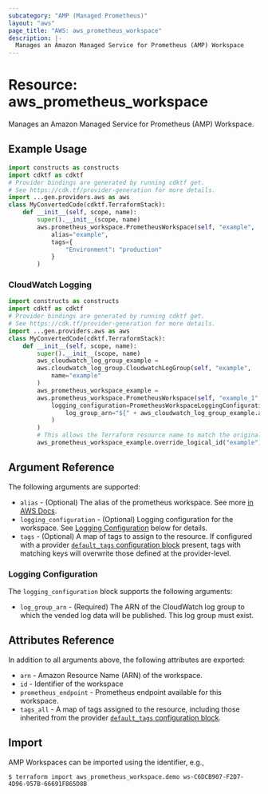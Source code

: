 ```yaml
---
subcategory: "AMP (Managed Prometheus)"
layout: "aws"
page_title: "AWS: aws_prometheus_workspace"
description: |-
  Manages an Amazon Managed Service for Prometheus (AMP) Workspace
---
```


# Resource: aws_prometheus_workspace

Manages an Amazon Managed Service for Prometheus (AMP) Workspace.

## Example Usage

```python
import constructs as constructs
import cdktf as cdktf
# Provider bindings are generated by running cdktf get.
# See https://cdk.tf/provider-generation for more details.
import ...gen.providers.aws as aws
class MyConvertedCode(cdktf.TerraformStack):
    def __init__(self, scope, name):
        super().__init__(scope, name)
        aws.prometheus_workspace.PrometheusWorkspace(self, "example",
            alias="example",
            tags={
                "Environment": "production"
            }
        )
```

### CloudWatch Logging

```python
import constructs as constructs
import cdktf as cdktf
# Provider bindings are generated by running cdktf get.
# See https://cdk.tf/provider-generation for more details.
import ...gen.providers.aws as aws
class MyConvertedCode(cdktf.TerraformStack):
    def __init__(self, scope, name):
        super().__init__(scope, name)
        aws_cloudwatch_log_group_example =
        aws.cloudwatch_log_group.CloudwatchLogGroup(self, "example",
            name="example"
        )
        aws_prometheus_workspace_example =
        aws.prometheus_workspace.PrometheusWorkspace(self, "example_1",
            logging_configuration=PrometheusWorkspaceLoggingConfiguration(
                log_group_arn="${" + aws_cloudwatch_log_group_example.arn + "}:*"
            )
        )
        # This allows the Terraform resource name to match the original name. You can remove the call if you don't need them to match.
        aws_prometheus_workspace_example.override_logical_id("example")
```

## Argument Reference

The following arguments are supported:

* `alias` - (Optional) The alias of the prometheus workspace. See more [in AWS Docs](https://docs.aws.amazon.com/prometheus/latest/userguide/AMP-onboard-create-workspace.html).
* `logging_configuration` - (Optional) Logging configuration for the workspace. See [Logging Configuration](#logging-configuration) below for details.
* `tags` - (Optional) A map of tags to assign to the resource. If configured with a provider [`default_tags` configuration block](https://registry.terraform.io/providers/hashicorp/aws/latest/docs#default_tags-configuration-block) present, tags with matching keys will overwrite those defined at the provider-level.

### Logging Configuration

The `logging_configuration` block supports the following arguments:

* `log_group_arn` - (Required) The ARN of the CloudWatch log group to which the vended log data will be published. This log group must exist.

## Attributes Reference

In addition to all arguments above, the following attributes are exported:

* `arn` - Amazon Resource Name (ARN) of the workspace.
* `id` - Identifier of the workspace
* `prometheus_endpoint` - Prometheus endpoint available for this workspace.
* `tags_all` - A map of tags assigned to the resource, including those inherited from the provider [`default_tags` configuration block](https://registry.terraform.io/providers/hashicorp/aws/latest/docs#default_tags-configuration-block).

## Import

AMP Workspaces can be imported using the identifier, e.g.,

```
$ terraform import aws_prometheus_workspace.demo ws-C6DCB907-F2D7-4D96-957B-66691F865D8B
```

<!-- cache-key: cdktf-0.17.0-pre.15 input-37c220a60bd45904754461d4febee40cbced021a8cf7c8717c74d0be7de24d6d -->
